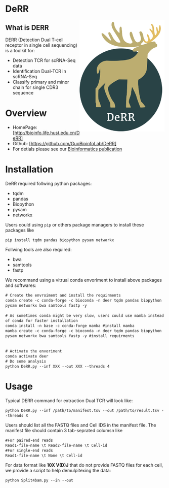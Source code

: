 # DeRR

<img src='DEERR_logo.png' align='right' height=350>

## What is **DERR**

DERR (Detection Dual T-cell receptor in single cell sequencing) is a toolkit for:

- Detection TCR for scRNA-Seq data
- Identification Dual-TCR  in scRNA-Seq
- Classify primary and minor chain for single CDR3 sequence

# Overview

- HomePage: [http://bioinfo.life.hust.edu.cn/DeRR]
- Github: [https://github.com/GuoBioinfoLab/DeRR]
- For detials please see our [Bioinformatics publication](!https://doi.org/10.1093/bioinformatics/btaa432)

# Installation

DeRR required follwing python packages:

* tqdm
* pandas 
* Biopython
* pysam
* networkx

Users could using `pip` or others package managers to install these packages like

```
pip install tqdm pandas biopython pysam networkx
```

Follwing tools are also required:

* bwa
* samtools
* fastp

We recommand using a vitrual conda envoriment to install above packages and softwares:

```
# Create the envroiment and install the requirments
conda create -c conda-forge -c bioconda -n deer tqdm pandas biopython pysam networkx bwa samtools fastp -y

# As sometimes conda might be very slow, users could use mamba instead of conda for faster installation
conda install -n base -c conda-forge mamba #install mamba
mamba create -c conda-forge -c bioconda -n deer tqdm pandas biopython pysam networkx bwa samtools fastp -y #install requirments


# Activate the envoriment
conda activate deer
# Do some analysis
python DeRR.py --inf XXX --out XXX --threads 4
```


# Usage

Typical DERR command for extraction Dual TCR will look like:

```
python DeRR.py --inf /path/to/manifest.tsv --out /path/to/result.tsv --threads X
```

Users should list all the FASTQ files and Cell IDS in the manifest file. The manifest file should contain 3 tab-seprated columsn like

```
#For paired-end reads
Read1-file-name \t Read2-file-name \t Cell-id
#For single-end reads
Read1-file-name \t None \t Cell-id
```

For data format like **10X V(D)J** that do not provide FASTQ files for each cell,  we provide a script to help demulpitexing the data:

```
python Split4bam.py --in --out 
```

